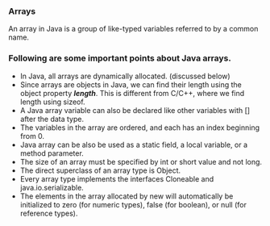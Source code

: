 ### Arrays
An array in Java is a group of like-typed variables referred to by a common name.
### Following are some important points about Java arrays. 

- In Java, all arrays are dynamically allocated. (discussed below)
- Since arrays are objects in Java, we can find their length using the object property ***length***. This is different from C/C++, where we find length using sizeof.
- A Java array variable can also be declared like other variables with [] after the data type.
- The variables in the array are ordered, and each has an index beginning from 0.
- Java array can be also be used as a static field, a local variable, or a method parameter.
- The size of an array must be specified by int or short value and not long.
- The direct superclass of an array type is Object.
- Every array type implements the interfaces Cloneable and java.io.serializable.
- The elements in the array allocated by new will automatically be initialized to zero (for numeric types), false (for boolean), or null (for reference types).
